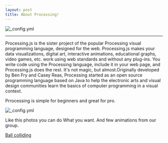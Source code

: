 ```yaml
---
layout: post
title: About Processing!
---
```


![_config.yml](http://wenboliu.net/images/processinglarge.png)

___


Processing.js is the sister project of the popular Processing visual programming language, designed for the web. Processing.js makes your data visualizations, digital art, interactive animations, educational graphs, video games, etc. work using web standards and without any plug-ins. You write code using the Processing language, include it in your web page, and Processing.js does the rest. It's not magic, but almost.Originally developed by Ben Fry and Casey Reas, Processing started as an open source programming language based on Java to help the electronic arts and visual design communities learn the basics of computer programming in a visual context. 

Prrocessing is simple for beginners and great for pro.

![_config.yml](http://www.brondbjerg.co.uk/blog/wp-content/uploads/2014/02/generative-portraits-dead-presidents.jpg)


Like this photos you can do What you want. And few animations from our group.

[Ball colliding](https://azim228.github.io/collider/)
